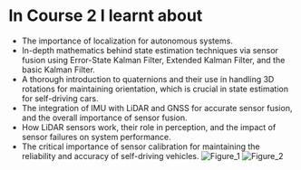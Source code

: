 # In Course 2 I learnt about

* The importance of localization for autonomous systems.
* In-depth mathematics behind state estimation techniques via sensor fusion using Error-State Kalman Filter, Extended Kalman Filter, and the basic Kalman Filter.
* A thorough introduction to quaternions and their use in handling 3D rotations for maintaining orientation, which is crucial in state estimation for self-driving cars.
* The integration of IMU with LiDAR and GNSS for accurate sensor fusion, and the overall importance of sensor fusion.
* How LiDAR sensors work, their role in perception, and the impact of sensor failures on system performance.
* The critical importance of sensor calibration for maintaining the reliability and accuracy of self-driving vehicles.
![Figure_1](https://github.com/user-attachments/assets/ae4b263b-7407-42c7-b569-9dd5fb9eb6a6)
![Figure_2](https://github.com/user-attachments/assets/9a322fbb-fccb-4d7f-ad0a-d9e1a85a00de)
